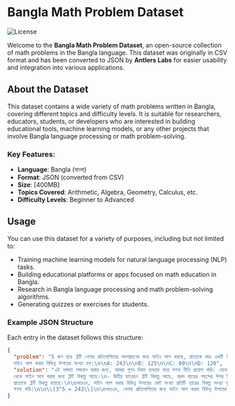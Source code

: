 # Bangla Math Problem Dataset

![License](https://img.shields.io/badge/license-MIT-green)

Welcome to the **Bangla Math Problem Dataset**, an open-source collection of math problems in the Bangla language. This dataset was originally in CSV format and has been converted to JSON by **Antlers Labs** for easier usability and integration into various applications.

## About the Dataset

This dataset contains a wide variety of math problems written in Bangla, covering different topics and difficulty levels. It is suitable for researchers, educators, students, or developers who are interested in building educational tools, machine learning models, or any other projects that involve Bangla language processing or math problem-solving.

### Key Features:
- **Language**: Bangla (বাংলা)
- **Format**: JSON (converted from CSV)
- **Size**: [400MB]
- **Topics Covered**: Arithmetic, Algebra, Geometry, Calculus, etc.
- **Difficulty Levels**: Beginner to Advanced

## Usage

You can use this dataset for a variety of purposes, including but not limited to:

- Training machine learning models for natural language processing (NLP) tasks.
- Building educational platforms or apps focused on math education in Bangla.
- Research in Bangla language processing and math problem-solving algorithms.
- Generating quizzes or exercises for students.

### Example JSON Structure

Each entry in the dataset follows this structure:

```json
{
  "problem": "5 জন ছাত্র 3টি খেলার প্রতিযোগিতায় অংশগ্রহণের জন্য সাইন আপ করছে, প্রত্যেকে মাত্র একটি ইভেন্টের জন্য সাইন আপ করতে পারবে।
  সাইন আপ করার বিভিন্ন উপায়ের সংখ্যা হল:\n\nA: 243\n\nB: 125\n\nC: 60\n\nD: 120",
  "solution": "এই সমস্যা সমাধান করার জন্য, আমরা গুণন নিয়ম ব্যবহার করে গণনা নীতি প্রয়োগ করি। যেহেতু 5 জন ছাত্র আছে এবং প্রতিটি ছাত্র 3টি খেলার প্রতিযোগিতার মধ্যে একটির জন্য সাইন আপ করতে পারে, তাই আমরা গণনাকে নিম্নলিখিতভাবে ভাগ করতে পারি:\n\n- প্রথম ছাত্রের 3টি খেলার প্রতিযোগিতা
  থেকে সাইন আপ করার জন্য 3টি বিকল্প আছে।\n- দ্বিতীয় ছাত্রেরও 3টি বিকল্প আছে, প্রথম ছাত্রের পছন্দের উপর নির্ভর করে না।\n- এই ধারা 5 জন ছাত্রের জন্য চলতে থাকে,
  প্রত্যেকে 3টি বিকল্প রয়েছে।\n\nঅতএব, সাইন আপ করার বিভিন্ন উপায়ের মোট সংখ্যা প্রতিটি ছাত্রের বিকল্প সংখ্যা গুণ করে গণনা করা হয়:\n\n\\[3 \\times 3 \\times 3 \\times 3 \\times 3 = 3^5\\]\n\nঘাতটি
  গণনা করি:\n\n\\[3^5 = 243\\]\n\nঅতএব, খেলার প্রতিযোগিতার জন্য সাইন আপ করার বিভিন্ন উপায়ের সংখ্যা হল $\\boxed{243}$।  এটি A বিকল্পের সাথে মিলে যায়।"
}
